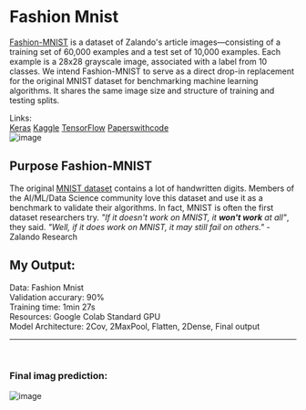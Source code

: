 # **Fashion Mnist**
[Fashion-MNIST](https://github.com/zalandoresearch/fashion-mnist) is a dataset of Zalando's article images—consisting of a training set of 60,000 examples and a test set of 10,000 examples. Each example is a 28x28 grayscale image, associated with a label from 10 classes. We intend Fashion-MNIST to serve as a direct drop-in replacement for the original MNIST dataset for benchmarking machine learning algorithms. It shares the same image size and structure of training and testing splits.

Links: <br/>
[Keras](https://keras.io/api/datasets/fashion_mnist/) 
[Kaggle](https://www.kaggle.com/datasets/zalando-research/fashionmnist)
[TensorFlow](https://www.tensorflow.org/datasets/catalog/fashion_mnist)
[Paperswithcode](https://paperswithcode.com/dataset/fashion-mnist)<br>
![image](https://user-images.githubusercontent.com/63104472/233624875-0fffb229-cd57-4205-a989-b66b5299a84d.png)


## Purpose Fashion-MNIST

The original [MNIST dataset](http://yann.lecun.com/exdb/mnist/) contains a lot of handwritten digits. Members of the AI/ML/Data Science community love this dataset and use it as a benchmark to validate their algorithms. In fact, MNIST is often the first dataset researchers try. *"If it doesn't work on MNIST, it **won't work** at all"*, they said. *"Well, if it does work on MNIST, it may still fail on others."* 
                                                                         - Zalando Research
                                                                         
## My Output: <br>
Data: Fashion Mnist <br>
Validation accurary: 90% <br>
Training time: 1min 27s <br>
Resources: Google Colab Standard GPU <br>
Model Architecture: 2Cov, 2MaxPool, Flatten, 2Dense, Final output 
<br><hr><br>
### Final imag prediction:
![image](https://user-images.githubusercontent.com/63104472/233623513-2e147f6d-4b41-4c28-ac76-fe91fd61822a.png)

